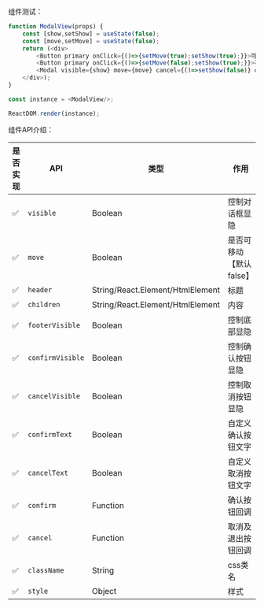 组件测试：

<!--start-code-->

```js
function ModalView(props) {
    const [show,setShow] = useState(false);
    const [move,setMove] = useState(false);
    return (<div>
        <Button primary onClick={()=>{setMove(true);setShow(true);}}>可移动对话框</Button>
        <Button primary onClick={()=>{setMove(false);setShow(true);}}>不可移动对话框</Button>
        <Modal visible={show} move={move} cancel={()=>setShow(false)} confirm={()=>setShow(false)}>对话框内容</Modal>
    </div>);
}

const instance = <ModalView/>;

ReactDOM.render(instance);
 ```
 
 <!--end-code-->

组件API介绍：

是否实现|API|类型|作用|
---|---|---|---
 ✅ | `visible`        | Boolean  | 控制对话框显隐
 ✅ | `move`           | Boolean  | 是否可移动【默认false】
 ✅ | `header`         | String/React.Element/HtmlElement | 标题
 ✅ | `children`       | String/React.Element/HtmlElement | 内容
 ✅ | `footerVisible`  | Boolean | 控制底部显隐
 ✅ | `confirmVisible` | Boolean | 控制确认按钮显隐
 ✅ | `cancelVisible`  | Boolean | 控制取消按钮显隐
 ✅ | `confirmText`    | Boolean | 自定义确认按钮文字
 ✅ | `cancelText`     | Boolean | 自定义取消按钮文字
 ✅ | `confirm`        | Function | 确认按钮回调
 ✅ | `cancel`         | Function | 取消及退出按钮回调
 ✅ | `className`      | String | css类名
 ✅ | `style`          | Object | 样式
